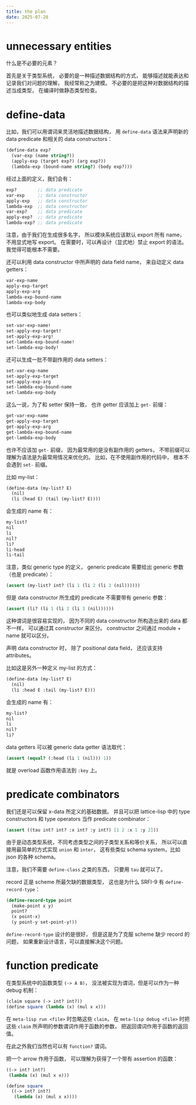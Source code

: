 ```yaml
---
title: the plan
date: 2025-07-28
---
```


# unnecessary entities

什么是不必要的元素？

首先是关于类型系统，
必要的是一种描述数据结构的方式，
能够描述就能表达和记录我们对问题的理解，
我经常称之为建模。
不必要的是把这种对数据结构的描述当成类型，
在编译时做静态类型检查。

# define-data

比如，我们可以用谓词来灵活地描述数据结构，
用 `define-data` 语法来声明新的 data predicate
和相关的 data constructors：

```scheme
(define-data exp?
  (var-exp (name string?))
  (apply-exp (target exp?) (arg exp?))
  (lambda-exp (bound-name string?) (body exp?)))
```

经过上面的定义，我们会有：

```scheme
exp?        ;; data predicate
var-exp     ;; data constructor
apply-exp   ;; data constructor
lambda-exp  ;; data constructor
var-exp?    ;; data predicate
apply-exp?  ;; data predicate
lambda-exp? ;; data predicate
```

注意，由于我们在生成很多名字，
所以模块系统应该默认 export 所有 name，
不用显式地写 export。
在需要时，可以再设计（显式地）禁止 export 的语法。
我觉得可能根本不需要。

还可以利用 data constructor 中所声明的 data field name，
来自动定义 data getters：

```scheme
var-exp-name
apply-exp-target
apply-exp-arg
lambda-exp-bound-name
lambda-exp-body
```

也可以类似地生成 data setters：

```scheme
set-var-exp-name!
set-apply-exp-target!
set-apply-exp-arg!
set-lambda-exp-bound-name!
set-lambda-exp-body!
```

还可以生成一批不带副作用的 data setters：

```scheme
set-var-exp-name
set-apply-exp-target
set-apply-exp-arg
set-lambda-exp-bound-name
set-lambda-exp-body
```

这么一说，为了和 setter 保持一致，
也许 getter 应该加上 `get-` 前缀：

```scheme
get-var-exp-name
get-apply-exp-target
get-apply-exp-arg
get-lambda-exp-bound-name
get-lambda-exp-body
```

也许不应该加 `get-` 前缀，
因为最常用的是没有副作用的 getters，
不带前缀可以理解为语法是为最常用情况来优化的。
比如，在不使用副作用的代码中，
根本不会遇到 `set-` 前缀。

比如 my-list：

```scheme
(define-data (my-list? E)
  (nil)
  (li (head E) (tail (my-list? E))))
```

会生成的 name 有：

```scheme
my-list?
nil
li
nil?
li?
li-head
li-tail
```

注意，类似 generic type 的定义，
generic predicate 需要给出 generic 参数（也是 predicate）：

```scheme
(assert (my-list? int? (li 1 (li 2 (li 3 (nil))))))
```

但是 data constructor 所生成的 predicate 不需要带有 generic 参数：

```scheme
(assert (li? (li 1 (li 2 (li 3 (nil))))))
```

这种谓词是很容易实现的，
因为不同的 data constructor 所构造出来的 data 都不一样，
可以通过其 constructor 来区分。
constructor 之间通过 module + name 就可以区分。

声明 data constructor 时，
除了 positional data field，
还应该支持 attributes。

比如这是另外一种定义 my-list 的方式：

```scheme
(define-data (my-list? E)
  (nil)
  (li :head E :tail (my-list? E)))
```
会生成的 name 有：

```scheme
my-list?
nil
li
nil?
li?
```

data getters 可以被 generic data getter 语法取代：

```scheme
(assert (equal? (:head (li 1 (nil))) 1))
```

就是 overload 函数作用语法到 `:key` 上。

# predicate combinators

我们还是可以保留 x-data 所定义的基础数据。
并且可以把 lattice-lisp 中的 type constructors
和 type operators 当作 predicate combinator：

```scheme
(assert ((tau int? int? :x int? :y int?) [1 2 :x 1 :y 2]))
```

由于是动态类型系统，不同考虑类型之间的子类型关系和等价关系，
所以可以直接用最简单的方式实现 `union` 和 `inter`，
这有些类似 schema system，比如 json 的各种 schema。

注意，我们不需要 `define-class` 之类的东西，
只要用 `tau` 就可以了。

record 正是 scheme 所最欠缺的数据类型，
这也是为什么 SRFI-9 有 `define-record-type`：

```scheme
(define-record-type point
  (make-point x y)
  point?
  (x point-x)
  (y point-y set-point-y!))
```

`define-record-type` 设计的是很好，
但是这是为了克服 scheme 缺少 record 的问题，
如果重新设计语言，可以直接解决这个问题。

# function predicate

在类型系统中的函数类型 `(-> A B)`，
没法被实现为谓词，但是可以作为一种 debug 机制：

```scheme
(claim square (-> int? int?))
(define square (lambda (x) (mul x x)))
```

在 `meta-lisp run <file>` 时忽略这些 `claim`，
在 `meta-lisp debug <file>` 时把这些 `claim`
所声明的参数谓词作用于函数的参数，
把返回谓词作用于函数的返回值。

在此之外我们当然也可以有 `function?` 谓词。

把一个 arrow 作用于函数，
可以理解为获得了一个带有 assertion 的函数：

```scheme
((-> int? int?)
 (lambda (x) (mul x x)))

(define square
  ((-> int? int?)
   (lambda (x) (mul x x))))
```
